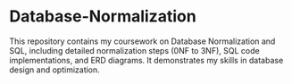 # Database-Normalization
This repository contains my coursework on Database Normalization and SQL, including detailed normalization steps (0NF to 3NF), SQL code implementations, and ERD diagrams. It demonstrates my skills in database design and optimization.
